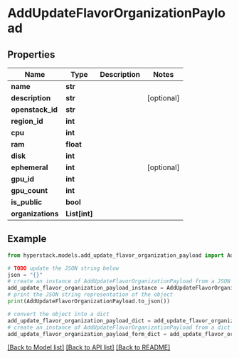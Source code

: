 # AddUpdateFlavorOrganizationPayload


## Properties

Name | Type | Description | Notes
------------ | ------------- | ------------- | -------------
**name** | **str** |  | 
**description** | **str** |  | [optional] 
**openstack_id** | **str** |  | 
**region_id** | **int** |  | 
**cpu** | **int** |  | 
**ram** | **float** |  | 
**disk** | **int** |  | 
**ephemeral** | **int** |  | [optional] 
**gpu_id** | **int** |  | 
**gpu_count** | **int** |  | 
**is_public** | **bool** |  | 
**organizations** | **List[int]** |  | 

## Example

```python
from hyperstack.models.add_update_flavor_organization_payload import AddUpdateFlavorOrganizationPayload

# TODO update the JSON string below
json = "{}"
# create an instance of AddUpdateFlavorOrganizationPayload from a JSON string
add_update_flavor_organization_payload_instance = AddUpdateFlavorOrganizationPayload.from_json(json)
# print the JSON string representation of the object
print(AddUpdateFlavorOrganizationPayload.to_json())

# convert the object into a dict
add_update_flavor_organization_payload_dict = add_update_flavor_organization_payload_instance.to_dict()
# create an instance of AddUpdateFlavorOrganizationPayload from a dict
add_update_flavor_organization_payload_form_dict = add_update_flavor_organization_payload.from_dict(add_update_flavor_organization_payload_dict)
```
[[Back to Model list]](../README.md#documentation-for-models) [[Back to API list]](../README.md#documentation-for-api-endpoints) [[Back to README]](../README.md)


